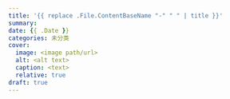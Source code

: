 ```yaml
---
title: '{{ replace .File.ContentBaseName "-" " " | title }}'
summary: 
date: {{ .Date }}
categories: 未分类
cover:
  image: <image path/url>
  alt: <alt text>
  caption: <text>
  relative: true
draft: true
---
```

